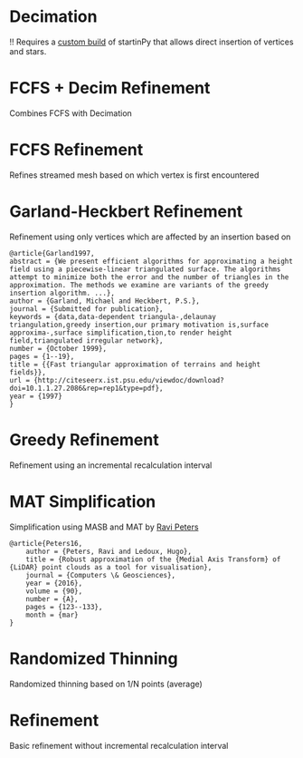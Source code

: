 # Decimation

!! Requires a [custom build](https://github.com/mdjong1/startinpy/tree/feature/insert_stars_directly) of startinPy
that allows direct insertion of vertices and stars.

# FCFS + Decim Refinement

Combines FCFS with Decimation

# FCFS Refinement

Refines streamed mesh based on which vertex is first encountered

# Garland-Heckbert Refinement

Refinement using only vertices which are affected by an insertion based on

```
@article{Garland1997,
abstract = {We present efficient algorithms for approximating a height field using a piecewise-linear triangulated surface. The algorithms attempt to minimize both the error and the number of triangles in the approximation. The methods we examine are variants of the greedy insertion algorithm. ...},
author = {Garland, Michael and Heckbert, P.S.},
journal = {Submitted for publication},
keywords = {data,data-dependent triangula-,delaunay triangulation,greedy insertion,our primary motivation is,surface approxima-,surface simplification,tion,to render height field,triangulated irregular network},
number = {October 1999},
pages = {1--19},
title = {{Fast triangular approximation of terrains and height fields}},
url = {http://citeseerx.ist.psu.edu/viewdoc/download?doi=10.1.1.27.2086&rep=rep1&type=pdf},
year = {1997}
}

```

# Greedy Refinement

Refinement using an incremental recalculation interval

# MAT Simplification

Simplification using MASB and MAT by [Ravi Peters](https://github.com/tudelft3d/masbcpp/tree/kdtree2)

```
@article{Peters16,
	author = {Peters, Ravi and Ledoux, Hugo},
	title = {Robust approximation of the {Medial Axis Transform} of {LiDAR} point clouds as a tool for visualisation},
	journal = {Computers \& Geosciences},
	year = {2016},
	volume = {90},
	number = {A},
	pages = {123--133},
	month = {mar}
}
```

# Randomized Thinning

Randomized thinning based on 1/N points (average)

# Refinement

Basic refinement without incremental recalculation interval
